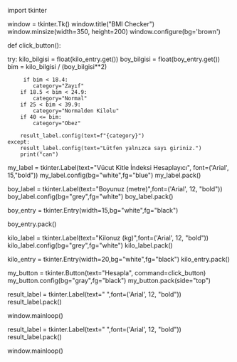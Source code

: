 import tkinter

window = tkinter.Tk()
window.title("BMI Checker")
window.minsize(width=350, height=200)
window.configure(bg='brown')



def click_button():


   try:
        kilo_bilgisi = float(kilo_entry.get())
        boy_bilgisi = float(boy_entry.get())
        bim = kilo_bilgisi / (boy_bilgisi**2)

         if bim < 18.4:
            category="Zayıf"
        if 18.5 < bim < 24.9:
            category="Normal"
        if 25 < bim < 39.9:
            category="Normalden Kilolu"
        if 40 <= bim:
            category="Obez"

        result_label.config(text=f"{category}")
    except:
        result_label.config(text="Lütfen yalnızca sayı giriniz.")
        print("can")




my_label = tkinter.Label(text="Vücut Kitle İndeksi Hesaplayıcı", font=('Arial', 15,"bold"))
my_label.config(bg="white",fg="blue")
my_label.pack()

boy_label = tkinter.Label(text="Boyunuz (metre)",font=('Arial', 12, "bold"))
boy_label.config(bg="grey",fg="white")
boy_label.pack()

boy_entry = tkinter.Entry(width=15,bg="white",fg="black")

boy_entry.pack()


kilo_label = tkinter.Label(text="Kilonuz (kg)",font=('Arial', 12, "bold"))
kilo_label.config(bg="grey",fg="white")
kilo_label.pack()


kilo_entry = tkinter.Entry(width=20,bg="white",fg="black")
kilo_entry.pack()

my_button = tkinter.Button(text="Hesapla", command=click_button)
my_button.config(bg="gray",fg="black")
my_button.pack(side="top")

result_label = tkinter.Label(text=" ",font=('Arial', 12, "bold"))
result_label.pack()


window.mainloop()


result_label = tkinter.Label(text=" ",font=('Arial', 12, "bold"))
result_label.pack()


window.mainloop()

